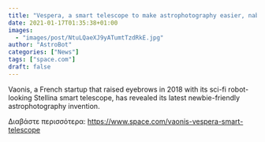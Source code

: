 ```yaml
---
title: "Vespera, a smart telescope to make astrophotography easier, nabs CES 2021 Innovation Award"
date: 2021-01-17T01:35:38+01:00
images:
  - "images/post/NtuLQaeXJ9yATumtTzdRkE.jpg"
author: "AstroBot"
categories: ["News"]
tags: ["space.com"]
draft: false
---
```


Vaonis, a French startup that raised eyebrows in 2018 with its sci-fi robot-looking Stellina smart telescope, has revealed its latest newbie-friendly astrophotography invention. 

Διαβάστε περισσότερα: https://www.space.com/vaonis-vespera-smart-telescope
